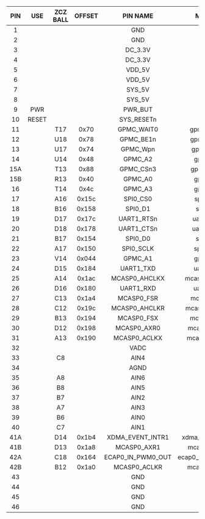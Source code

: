 PIN | USE | ZCZ BALL | OFFSET | PIN NAME | MODE 0 | MODE 1 | MODE 2 | MODE 3 | MODE 4 | MODE 5 | MODE 6 | MODE 7
:---: | :---: | :---: | :---: | :---: | :---: | :---: | :---: | :---: | :---: | :---: | :---: | :---:
1 |  |  |  | GND |  |  |  |  |  |  |  | 
2 |  |  |  | GND |  |  |  |  |  |  |  | 
3 |  |  |  | DC_3.3V |  |  |  |  |  |  |  | 
4 |  |  |  | DC_3.3V |  |  |  |  |  |  |  | 
5 |  |  |  | VDD_5V |  |  |  |  |  |  |  | 
6 |  |  |  | VDD_5V |  |  |  |  |  |  |  | 
7 |  |  |  | SYS_5V |  |  |  |  |  |  |  | 
8 |  |  |  | SYS_5V |  |  |  |  |  |  |  | 
9 | PWR |  |  | PWR_BUT |  |  |  |  |  |  |  | 
10 | RESET |  |  | SYS_RESETn |  |  |  |  |  |  |  | 
11 |  | T17 | 0x70 | GPMC_WAIT0 | gpmc_wait0 | gmii2_crs | gpmc_csn4 | rmii2_crs_dv | mmc1_sdcd | pr1_mii1_col | uart4_rxd | gpio0[30]
12 |  | U18 | 0x78 | GPMC_BE1n | gpmc_be1n | gmii2_col | gpmc_csn6 | mmc2_dat3 | gpmc_dir | pr1_mii1_rxlink | mcasp0_aclkr | gpio1[28]
13 |  | U17 | 0x74 | GPMC_Wpn | gpmc_wpn | gmii2_rxerr | gpmc_csn5 | rmii2_rxerr | mmc2_sdcd | pr1_mii1_txen | uart4_txd | gpio0[31]
14 |  | U14 | 0x48 | GPMC_A2 | gpmc_a2 | gmii2_txd3 | rgmii2_td3 | mmc2_dat1 | gpmc_a18 | pr1_mii1_txd2 | errpwm1A | gpio1[18]
15A |  | T13 | 0x88 | GPMC_CSn3 | gpmc_csn3 | gpmc_a3 | rmii2_crs_dv | mmc2_cmd | pr1_mii0_crs | pr1_mdio_data | EMU4 | gpio2[0]
15B |  | R13 | 0x40 | GPMC_A0 | gpmc_a0 | gmii2_txen | rmii2_tctl | mii2_txen | gpmc_a16 | pr1_mii_mt1_clk | ehrpwm1_tripzone_input | gpio1[16]
16 |  | T14 | 0x4c | GPMC_A3 | gpmc_a3 | gmii2_txd2 | rgmii2_td2 | mmc2_dat2 | gpmc_a19 | pr1_mii1_txd1 | ehrpwm1B | gpio1[19]
17 |  | A16 | 0x15c | SPI0_CS0 | spi0_cs0 | mmc2_sdwp | i2c1_scl | ehrpwm0_synci | pr1_uart0_txd | pr1_edio_data_in1 | pr1_edio_data_out1 | gpio0[5]
18 |  | B16 | 0x158 | SPI0_D1 | spi0_d1 | mmc1_sdwp | i2c1_sda | ehrpwm0_tripzone_input | pr1_uart0_rxd | pr1_edio_data_in0 | pr1_edio_data_out0 | gpio0[4]
19 |  | D17 | 0x17c | UART1_RTSn | uart1_rtsn | timer5 | dcan0_rx | i2c2_scl | spi1_cs1 | pr1_uart0_rts_n | pr1_edc_latch1_in | gpio0[13]
20 |  | D18 | 0x178 | UART1_CTSn | uart1_ctsn | timer6 | dcan0_tx | i2c2_sda | spi1_cs0 | pr1_uart0_cts_n | pr1_edc_latch0_in | gpio0[12]
21 |  | B17 | 0x154 | SPI0_D0 | spi0_d0 | uart2_txd | i2c2_scl | ehrpwm0B | pr1_uart0_rts_n | pr1_edio_latch_in | emu3 | gpio0[3]
22 |  | A17 | 0x150 | SPI0_SCLK | spi0_sclk | uart2_rxd | i2c2_sda | ehrpwm0A | pr1_uart0_cts_n | pr1_edio_sof | emu2 | gpio0[2]
23 |  | V14 | 0x044 | GPMC_A1 | gpmc_a1 | gmii2_rxdv | rgmii2_rctl | mmc2_dat0 | gpmc_a17 | pr1_mii1_txd3 | ehrpwm0_synco | gpio1[17]
24 |  | D15 | 0x184 | UART1_TXD | uart1_txd | mmc2_sdwp | dcan1_rx | i2c1_scl |  | pr1_uart0_txd | pr1_pru0_pru_r31_16 | gpio0[15]
25 |  | A14 | 0x1ac | MCASP0_AHCLKX | mcasp0_ahclkx | eqep0_strobe | mcasp0_axr3 | mcasp1_axr1 | emu4 | pr1_pru0_pru_r30_7 | pr1_pru0_pru_r31_7 | gpio3[21]
26 |  | D16 | 0x180 | UART1_RXD | uart1_rxd | mmc1_sdwp | dcan1_tx | i2c1_sda |  | pr1_uart0_rxd | pr1_pru1_pru_r31_16 | gpio0[14]
27 |  | C13 | 0x1a4 | MCASP0_FSR | mcasp0_fsr | eqep0b_in | mcasp0_axr3 | mcasp1_fsx | emu2 | pr1_pru0_pru_r30_5 | pr1_pru0_pru_r31_5 | gpio3[19]
28 |  | C12 | 0x19c | MCASP0_AHCLKR | mcasp0_ahclkr | ehrpwm0_synci | mcasp0_axr2 | spi1_cs0 | ecap2_in_pwm2_out | pr1_pru0_pru_r30_3 | pr1_pru0_pru_r31_3 | gpio3[17]
29 |  | B13 | 0x194 | MCASP0_FSX | mcasp0_fsx | ehrpwm0b |  | spi1_d0 | mmc1_sdcd | pr1_pru0_pru_r30_1 | pr1_pru0_pru_r31_1 | gpio3[15]
30 |  | D12 | 0x198 | MCASP0_AXR0 | mcasp0_axr0 | ehrpwm0_tripzone_input |  | spi1_d1 | mmc2_sdcd | pr1_pru0_pru_r30_2 | pr1_pru0_pru_r31_2 | gpio3[16]
31 |  | A13 | 0x190 | MCASP0_ACLKX | mcasp0_aclkx | ehrpwm0a |  | spi1_sclk | mmc0_sdcd | pr1_pru0_pru_r30_0 | pr1_pru0_pru_r31_0 | gpio3[14]
32 |  |  |  | VADC |  |  |  |  |  |  |  | 
33 |  | C8 |  | AIN4 |  |  |  |  |  |  |  | 
34 |  |  |  | AGND |  |  |  |  |  |  |  | 
35 |  | A8 |  | AIN6 |  |  |  |  |  |  |  | 
36 |  | B8 |  | AIN5 |  |  |  |  |  |  |  | 
37 |  | B7 |  | AIN2 |  |  |  |  |  |  |  | 
38 |  | A7 |  | AIN3 |  |  |  |  |  |  |  | 
39 |  | B6 |  | AIN0 |  |  |  |  |  |  |  | 
40 |  | C7 |  | AIN1 |  |  |  |  |  |  |  | 
41A |  | D14 | 0x1b4 | XDMA_EVENT_INTR1 | xdma_event_intr1 |  | tclkin | clkout2 | timer7 | pr1_pru0_pru_r31_16 | emu3 | gpio0[20]
41B |  | D13 | 0x1a8 | MCASP0_AXR1 | mcasp0_axr1 | eqep0_index |  | mcasp1_axr0 | emu3 | pr1_pru0_pru_r30_6 | pr1_pru0_pru_r31_6 | gpio3[20]
42A |  | C18 | 0x164 | ECAP0_IN_PWM0_OUT | ecap0_in_pwm0_out | uart3_txd | spi1_cs1 | pr1_ecap0_ecap_capin_apwm_0 | spi1_clk | mmc0_sdwp | xdma_event_intr2 | gpio0[7]
42B |  | B12 | 0x1a0 | MCASP0_ACLKR | mcasp0_aclkr | eqep0a_in | mcasp0_axr2 | mcasp1_aclkx | mmc0_sdwp | pr1_pru0_pru_r30_4 | pr1_pru0_pru_r31_4 | gpio3[18]
43 |  |  |  | GND |  |  |  |  |  |  |  | 
44 |  |  |  | GND |  |  |  |  |  |  |  | 
45 |  |  |  | GND |  |  |  |  |  |  |  | 
46 |  |  |  | GND |  |  |  |  |  |  |  | 
